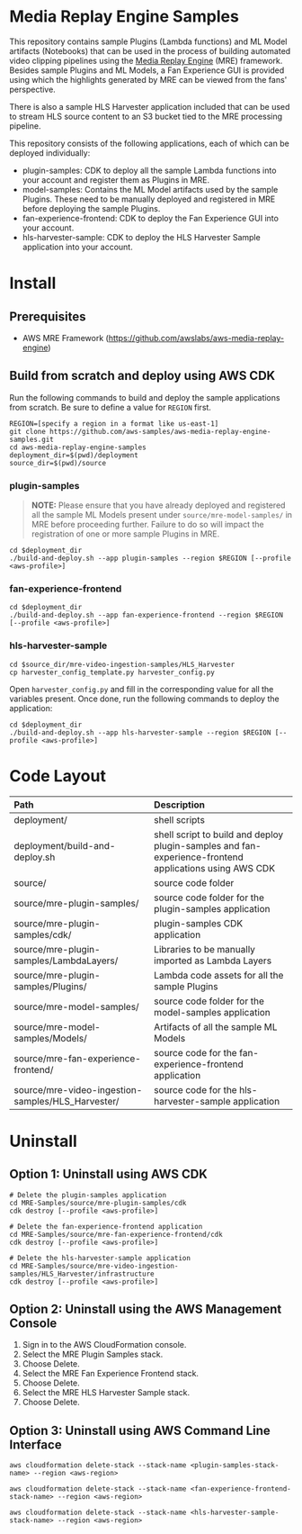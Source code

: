 # Media Replay Engine Samples #

This repository contains sample Plugins (Lambda functions) and ML Model artifacts (Notebooks) that can be used in the process of building automated video clipping pipelines using the [Media Replay Engine](https://github.com/awslabs/aws-media-replay-engine) (MRE) framework. Besides sample Plugins and ML Models, a Fan Experience GUI is provided using which the highlights generated by MRE can be viewed from the fans' perspective.

There is also a sample HLS Harvester application included that can be used to stream HLS source content to an S3 bucket tied to the MRE processing pipeline.

This repository consists of the following applications, each of which can be deployed individually:

* plugin-samples: CDK to deploy all the sample Lambda functions into your account and register them as Plugins in MRE.
* model-samples: Contains the ML Model artifacts used by the sample Plugins. These need to be manually deployed and registered in MRE before deploying the sample Plugins.
* fan-experience-frontend: CDK to deploy the Fan Experience GUI into your account.
* hls-harvester-sample: CDK to deploy the HLS Harvester Sample application into your account.

# Install

## Prerequisites

* AWS MRE Framework (https://github.com/awslabs/aws-media-replay-engine)

## Build from scratch and deploy using AWS CDK

Run the following commands to build and deploy the sample applications from scratch. Be sure to define a value for `REGION` first.

```
REGION=[specify a region in a format like us-east-1]
git clone https://github.com/aws-samples/aws-media-replay-engine-samples.git
cd aws-media-replay-engine-samples
deployment_dir=$(pwd)/deployment
source_dir=$(pwd)/source
```

### plugin-samples

> **NOTE:** Please ensure that you have already deployed and registered all the sample ML Models present under `source/mre-model-samples/` in MRE before proceeding further. Failure to do so will impact the registration of one or more sample Plugins in MRE.

```
cd $deployment_dir
./build-and-deploy.sh --app plugin-samples --region $REGION [--profile <aws-profile>]
```

### fan-experience-frontend

```
cd $deployment_dir
./build-and-deploy.sh --app fan-experience-frontend --region $REGION [--profile <aws-profile>]
```

### hls-harvester-sample

```
cd $source_dir/mre-video-ingestion-samples/HLS_Harvester
cp harvester_config_template.py harvester_config.py
```

Open `harvester_config.py` and fill in the corresponding value for all the variables present. Once done, run the following commands to deploy the application:

```
cd $deployment_dir
./build-and-deploy.sh --app hls-harvester-sample --region $REGION [--profile <aws-profile>]
```

# Code Layout

| Path | Description |
|:---  |:------------|
| deployment/ |	shell scripts |
| deployment/build-and-deploy.sh | shell script to build and deploy plugin-samples and fan-experience-frontend applications using AWS CDK |
| source/ | source code folder |
| source/mre-plugin-samples/ | source code folder for the plugin-samples application |
| source/mre-plugin-samples/cdk/ | plugin-samples CDK application |
| source/mre-plugin-samples/LambdaLayers/ | Libraries to be manually imported as Lambda Layers |
| source/mre-plugin-samples/Plugins/ | Lambda code assets for all the sample Plugins |
| source/mre-model-samples/ | source code folder for the model-samples application |
| source/mre-model-samples/Models/ | Artifacts of all the sample ML Models |
| source/mre-fan-experience-frontend/ | source code for the fan-experience-frontend application |
| source/mre-video-ingestion-samples/HLS_Harvester/ | source code for the hls-harvester-sample application |

# Uninstall

## Option 1: Uninstall using AWS CDK
```
# Delete the plugin-samples application
cd MRE-Samples/source/mre-plugin-samples/cdk
cdk destroy [--profile <aws-profile>]

# Delete the fan-experience-frontend application
cd MRE-Samples/source/mre-fan-experience-frontend/cdk
cdk destroy [--profile <aws-profile>]

# Delete the hls-harvester-sample application
cd MRE-Samples/source/mre-video-ingestion-samples/HLS_Harvester/infrastructure
cdk destroy [--profile <aws-profile>]
```

## Option 2: Uninstall using the AWS Management Console
1. Sign in to the AWS CloudFormation console.
2. Select the MRE Plugin Samples stack.
3. Choose Delete.
4. Select the MRE Fan Experience Frontend stack.
5. Choose Delete.
6. Select the MRE HLS Harvester Sample stack.
7. Choose Delete.

## Option 3: Uninstall using AWS Command Line Interface
```
aws cloudformation delete-stack --stack-name <plugin-samples-stack-name> --region <aws-region>

aws cloudformation delete-stack --stack-name <fan-experience-frontend-stack-name> --region <aws-region>

aws cloudformation delete-stack --stack-name <hls-harvester-sample-stack-name> --region <aws-region>
```